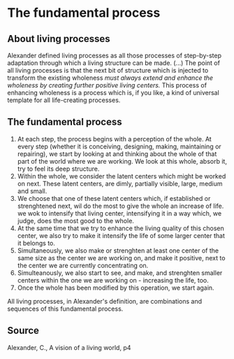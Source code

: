 # The fundamental process

## About living processes

Alexander defined living processes as all those processes of step-by-step adaptation through which a living structure can be made. (...) The point of all living processes is that the next bit of structure which is injected to transform the existing wholeness *must always extend and enhance the wholeness by creating further positive living centers.* This process of enhancing wholeness is a process which is, if you like, a kind of universal template for all life-creating processes.

## The fundamental process

1. At each step, the process begins with a perception of the whole. At every step (whether it is conceiving, designing, making, maintaining or repairing), we start by looking at and thinking about the whole of that part of the world where we are working. We look at this whole, absorb it, try to feel its deep structure.
2. Within the whole, we consider the latent centers which might be worked on next. These latent centers, are dimly, partially visible, large, medium and small.
3. We choose that one of these latent centers which, if established or strenghtened next, wil do the most to give the whole an increase of life. we wok to intensify that living center, intensifying it in a way which, we judge, does the most good to the whole.
4. At the same time that we try to enhance the living quality of this chosen center, we also try to make it intensify the life of some larger center that it belongs to.
5. Simultaneously, we also make or strenghten at least one center of the same size as the center we are working on, and make it positive, next to the center we are currently concentrating on.
6. Simulteanously, we also start to see, and make, and strenghten smaller centers within the one we are working on - increasing the life, too.
7. Once the whole has been modified by this operation, we start again.

All living processes, in Alexander's definition, are combinations and sequences of this fundamental process.

## Source

Alexander, C., A vision of a living world, p4
